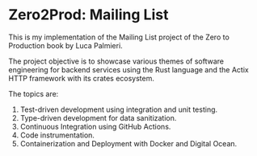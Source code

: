 # Zero2Prod: Mailing List

This is my implementation of the Mailing List project of the Zero to Production book by Luca Palmieri.

The project objective is to showcase various themes of software engineering for backend services using the Rust language and the Actix HTTP framework with its crates ecosystem.

The topics are:
1. Test-driven development using integration and unit testing.
2. Type-driven development for data sanitization.
3. Continuous Integration using GitHub Actions.
4. Code instrumentation.
5. Containerization and Deployment with Docker and Digital Ocean.